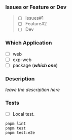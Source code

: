 ### Issues or Feature or Dev

> - [ ] Issues#1
> - [ ] Feature#2
> - [ ] Dev

### Which Application

- [ ] web
- [ ] exp-web
- [ ] package (**_which one_**)

### Description

_leave the description here_

### Tests

- [ ] Local test.

```bash
pnpm lint
pnpm test
pnpm test:e2e
```
